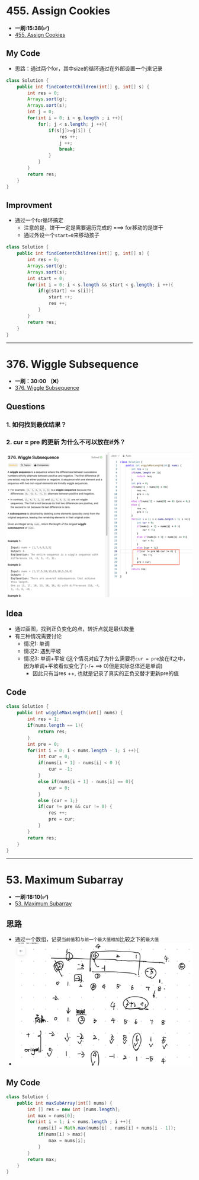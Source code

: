 # 455. Assign Cookies
* **一刷:15:38(✅)**
* [455. Assign Cookies](https://leetcode.com/problems/assign-cookies/description/)

## My Code
* 思路：通过两个for，其中size的循环通过在外部设置一个j来记录
```java
class Solution {
    public int findContentChildren(int[] g, int[] s) {
        int res = 0;
        Arrays.sort(g);
        Arrays.sort(s);
        int j = 0;
        for(int i = 0; i < g.length ; i ++){
            for(; j < s.length; j ++){
                if(s[j]>=g[i]) {
                    res ++;
                    j ++;
                    break;
                }
            }
        }
        return res;
    }
}
```

## Improvment
* 通过一个for循环搞定
  * 注意的是，饼干一定是需要遍历完成的 ===> for移动的是饼干
  * 通过外设一个`start=0`来移动孩子
```java
class Solution {
    public int findContentChildren(int[] g, int[] s) {
        int res = 0;
        Arrays.sort(g);
        Arrays.sort(s);
        int start = 0;
        for(int i = 0; i < s.length && start < g.length; i ++){
            if(g[start] <= s[i]){
                start ++;
                res ++;
            }
        }
        return res;
    }
}
```
***
# 376. Wiggle Subsequence
* **一刷：30:00 （❌）**
* [376. Wiggle Subsequence](https://leetcode.com/problems/wiggle-subsequence/description/)

## Questions
### 1. 如何找到最优结果？
### 2. cur = pre 的更新 为什么不可以放在if外？
![image](https://github.com/TomasZhu0321/LeetCode_Algorithm/blob/main/Chapter8_Greedy/img/376.png)

## Idea
* 通过画图，找到正负变化的点，转折点就是最优数量
* 有三种情况需要讨论
  * 情况1: 单调
  * 情况2: 遇到平坡
  * 情况3: 单调+平坡 (这个情况对应了为什么需要将`cur = pre`放在if之中，因为单调+平坡看似变化了(-/+ ==> 0)但是实际总体还是单调)
    * 因此只有当res ++, 也就是记录了真实的正负交替才更新pre的值
## Code 
```java
class Solution {
    public int wiggleMaxLength(int[] nums) {
        int res = 1;
        if(nums.length == 1){
            return res;
        }
        int pre = 0; 
        for(int i = 0; i < nums.length - 1; i ++){
            int cur = 0;
            if(nums[i + 1] - nums[i] < 0 ){
                cur = -1;
            }
            else if(nums[i + 1] - nums[i] == 0){
                cur = 0;
            }
            else {cur = 1;}
            if(cur != pre && cur != 0) {
                res ++;
                pre = cur;               
            }
        }
        return res;
    }
}
```
***
# 53. Maximum Subarray
* **一刷:18:10(✅)**
* [53. Maximum Subarray](https://leetcode.com/problems/maximum-subarray/description/)

## 思路
* 通过一个数组，记录`当前值`和`与前一个最大值相加`比较之下的`最大值`
* ![image](https://github.com/TomasZhu0321/LeetCode_Algorithm/blob/main/Chapter8_Greedy/img/53.jpg)

## My Code
```java
class Solution {
    public int maxSubArray(int[] nums) {
        int [] res = new int [nums.length];
        int max = nums[0];
        for(int i = 1; i < nums.length ; i ++){
            nums[i] = Math.max(nums[i] , nums[i] + nums[i - 1]);
            if(nums[i] > max){
                max = nums[i];
            }
        }
        return max;
    }
}
```
